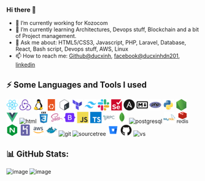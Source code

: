 ### Hi there 👋

<!--
**ducxinh/ducxinh** is a ✨ _special_ ✨ repository because its `README.md` (this file) appears on your GitHub profile.

Here are some ideas to get you started:
- 😄 Pronouns: ...
- ⚡ Fun fact: ...
-->


- 🔭 I’m currently working for Kozocom
- 🌱 I’m currently learning Architectures, Devops stuff, Blockchain and a bit of Project management.
- 💬 Ask me about: HTML5/CSS3, Javascript, PHP, Laravel, Database, React, Bash script, Devops stuff, AWS, Linux
- 📫 How to reach me: [Github@ducxinh](https://github.com/ducxinh), [facebook@ducxinhdn201](https://www.facebook.com/ducxinhdn201), [linkedin](https://linkedin.com/in/ducxinh-it)



## ⚡ Some Languages and Tools I used
<p align="left">
<img src="https://raw.githubusercontent.com/devicons/devicon/master/icons/react/react-original.svg" alt="react" width="30" height="30"/>
<img src="https://raw.githubusercontent.com/devicons/devicon/master/icons/redux/redux-original.svg" alt="redux" width="30" height="30"/>
<img src="https://raw.githubusercontent.com/devicons/devicon/master/icons/linux/linux-original.svg" alt="linux" width="30" height="30"/>
<img src="https://raw.githubusercontent.com/devicons/devicon/master/icons/ubuntu/ubuntu-plain.svg" alt="ubuntu" width="30" height="30"/>
<img src="https://raw.githubusercontent.com/devicons/devicon/master/icons/bash/bash-original.svg" alt="bash" width="30" height="30"/>
<img src="https://raw.githubusercontent.com/devicons/devicon/master/icons/terraform/terraform-original.svg" alt="terraform" width="30" height="30"/>
<img src="https://raw.githubusercontent.com/devicons/devicon/master/icons/tailwindcss/tailwindcss-plain.svg" alt="tailwindcss" width="30" height="30"/>
<img src="https://raw.githubusercontent.com/devicons/devicon/master/icons/slack/slack-original.svg" alt="slack" width="30" height="30"/>
<img src="https://raw.githubusercontent.com/devicons/devicon/master/icons/selenium/selenium-original.svg" alt="selenium" width="30" height="30"/>
<img src="https://raw.githubusercontent.com/devicons/devicon/master/icons/ansible/ansible-original.svg" alt="ansible" width="30" height="30"/>
<img src="https://raw.githubusercontent.com/devicons/devicon/master/icons/markdown/markdown-original.svg" alt="vue" width="30" height="30"/>
<img src="https://raw.githubusercontent.com/devicons/devicon/master/icons/php/php-original.svg" alt="php" width="30" height="30"/>
<img src="https://raw.githubusercontent.com/devicons/devicon/master/icons/python/python-original.svg" alt="python" width="30" height="30"/>
<img src="https://raw.githubusercontent.com/devicons/devicon/master/icons/nodejs/nodejs-original.svg" alt="nodejs" width="30" height="30"/>
<img src="https://raw.githubusercontent.com/devicons/devicon/master/icons/vuejs/vuejs-original.svg" alt="vue" width="30" height="30"/>
<img src="https://icongr.am/devicon/html5-original.svg?size=128&color=currentColor" alt="html" width="30" height="30"/>
<img src="https://raw.githubusercontent.com/devicons/devicon/master/icons/css3/css3-original-wordmark.svg" alt="css3"width="30" height="30" />
<img src="https://raw.githubusercontent.com/devicons/devicon/master/icons/sass/sass-original.svg" alt="sass" width="30" height="30"/>
<img src="https://raw.githubusercontent.com/devicons/devicon/master/icons/bootstrap/bootstrap-plain.svg" alt="bootstrap" width="30" height="30"/>
<img src="https://raw.githubusercontent.com/devicons/devicon/master/icons/javascript/javascript-original.svg" alt="javascript" width="30" height="30"/>
<img src="https://raw.githubusercontent.com/devicons/devicon/master/icons/typescript/typescript-original.svg" alt="typescript" width="30" height="30" />
<img src="https://raw.githubusercontent.com/github/explore/3fd951e49a8e2af94627092d80c236c00df95ae3/topics/grpc/grpc.png" alt="java" width="30" height="30" />
<img src="https://raw.githubusercontent.com/devicons/devicon/master/icons/mongodb/mongodb-original.svg" alt="mongodb" width="30" height="30"/>
<img src="https://icongr.am/devicon/postgresql-original.svg?size=128&color=currentColor" alt="postgresql" width="30" height="30"/>
<img src="https://raw.githubusercontent.com/devicons/devicon/master/icons/mysql/mysql-original-wordmark.svg" alt="mysql" width="30" height="30" />
<img src="https://raw.githubusercontent.com/devicons/devicon/master/icons/redis/redis-original-wordmark.svg" alt="redis" width="30" height="30" />
<img src="https://raw.githubusercontent.com/devicons/devicon/master/icons/nginx/nginx-original.svg" alt="nginx" width="30" height="30" />
<img src="https://raw.githubusercontent.com/devicons/devicon/master/icons/heroku/heroku-plain.svg" alt="heroku" width="30" height="30" />
<img src="https://raw.githubusercontent.com/github/explore/80688e429a7d4ef2fca1e82350fe8e3517d3494d/topics/aws/aws.png" alt="aws" width="30" height="30" />
<img src="https://raw.githubusercontent.com/devicons/devicon/master/icons/docker/docker-original.svg" alt="Docker" width="30" height="30" />
<img src="https://icongr.am/devicon/git-original.svg?size=128&color=currentColor" alt="git" width="30" height="30" />
<img src="https://icongr.am/devicon/sourcetree-original.svg?size=128&color=currentColor" alt="sourcetree" width="30" height="30" />
<img src="https://raw.githubusercontent.com/devicons/devicon/master/icons/bitbucket/bitbucket-original.svg" alt="bitbucket" width="30" height="30"/>
<img src="https://raw.githubusercontent.com/devicons/devicon/master/icons/github/github-original.svg" alt="github" width="30" height="30"/>
<img src="https://icongr.am/devicon/visualstudio-plain.svg?size=128&color=currentColor" alt="vs" width="30" height="30" />
</p>

## 📊 GitHub Stats: 
![image](https://github-readme-stats.vercel.app/api/top-langs/?username=ducxinh&theme=onedark)
![image](https://github-readme-stats.vercel.app/api?username=ducxinh&show_icons=true&show_icons=true&theme=onedark&count_private=true&cache_seconds=1800&line_height=24)

